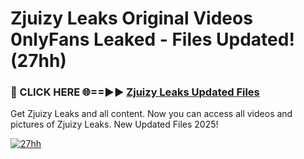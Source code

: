 # Zjuizy Leaks Original Videos 0nlyFans Leaked - Files Updated! (27hh)

<h3>🔴 CLICK HERE 🌐==►► <a href="https://tinyurl.com/2m67pmp6" rel="nofollow">Zjuizy Leaks Updated Files</a></h3>

Get Zjuizy Leaks and all content. Now you can access all videos and pictures of Zjuizy Leaks. New Updated Files 2025!

[![27hh](https://i.imgur.com/H4QAA4z.gif)](https://tinyurl.com/2m67pmp6)